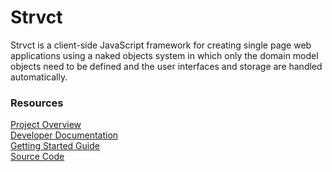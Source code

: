 # Strvct

Strvct is a client-side JavaScript framework for creating single page web applications using a naked objects system in which only the domain model objects need to be defined and the user interfaces and storage are handled automatically.

### Resources

[Project Overview](./docs/ProjectOverview.md)<br>
[Developer Documentation](./docs/Developer.md)<br>
[Getting Started Guide](./docs/GettingStartedGuide.md)<br>
[Source Code](https://github.com/stevedekorte/strvct.net/)

